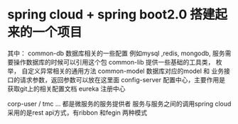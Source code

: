 # spring cloud + spring boot2.0 搭建起来的一个项目
其中：
common-db 数据库相关的一些配置 例如mysql ,redis, mongodb, 服务需要操作数据库的时候可以引用这个包
common-lib 提供一些基础的工具类， 枚举， 自定义异常相关的通用方法
common-model 数据库对应的model 和 业务接口的请求参数，返回参数可以放在这里面
config-server 配置中心，主要作用是获取git上的相关配置文档
eureka 注册中心


corp-user / tmc ... 都是微服务的服务提供者 服务与服务之间的调用spring cloud 采用的是rest api方式，有ribbon 和fegin 两种模式


